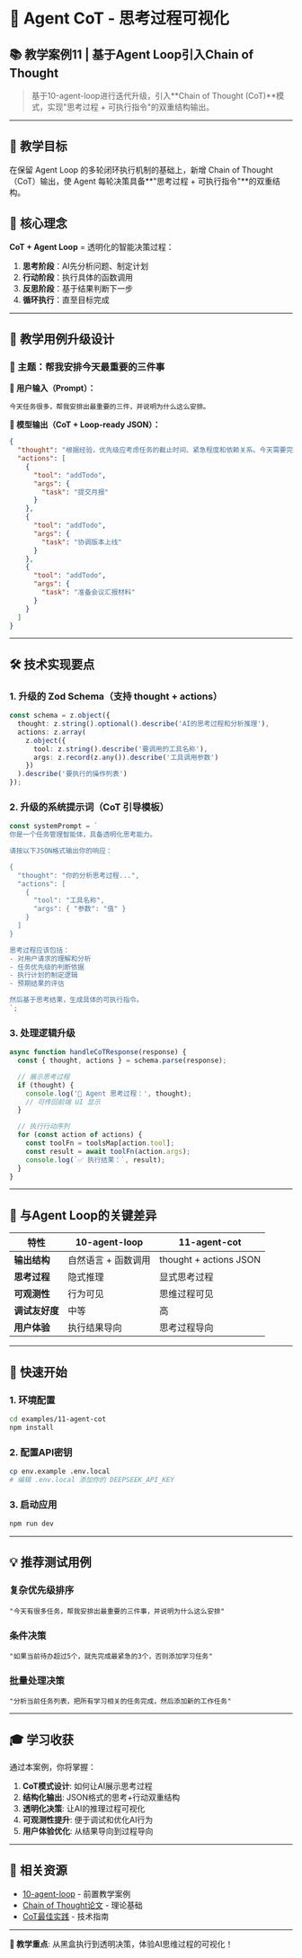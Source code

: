 # 🧠 Agent CoT - 思考过程可视化

## 📚 教学案例11 | 基于Agent Loop引入Chain of Thought

> 基于10-agent-loop进行迭代升级，引入**Chain of Thought (CoT)**模式，实现"思考过程 + 可执行指令"的双重结构输出。

---

## 🎯 教学目标

在保留 Agent Loop 的多轮闭环执行机制的基础上，新增 Chain of Thought（CoT）输出，使 Agent 每轮决策具备**"思考过程 + 可执行指令"**的双重结构。

## 🧠 核心理念

**CoT + Agent Loop** = 透明化的智能决策过程：

1. **思考阶段**：AI先分析问题、制定计划
2. **行动阶段**：执行具体的函数调用
3. **反思阶段**：基于结果判断下一步
4. **循环执行**：直至目标完成

---

## 🧩 教学用例升级设计

### 📌 主题：帮我安排今天最重要的三件事

**💬 用户输入（Prompt）：**
```
今天任务很多，帮我安排出最重要的三件，并说明为什么这么安排。
```

**🧠 模型输出（CoT + Loop-ready JSON）：**
```json
{
  "thought": "根据经验，优先级应考虑任务的截止时间、紧急程度和依赖关系。今天需要完成的包括：提交月报、进行版本上线、准备晚上的会议汇报。提交月报临近截止最为紧急，版本上线涉及多团队协调，会议汇报时间在晚上但内容准备量大，因此这三项最优先。",
  "actions": [
    {
      "tool": "addTodo",
      "args": {
        "task": "提交月报"
      }
    },
    {
      "tool": "addTodo", 
      "args": {
        "task": "协调版本上线"
      }
    },
    {
      "tool": "addTodo",
      "args": {
        "task": "准备会议汇报材料"
      }
    }
  ]
}
```

---

## 🛠️ 技术实现要点

### 1. 升级的 Zod Schema（支持 thought + actions）

```typescript
const schema = z.object({
  thought: z.string().optional().describe('AI的思考过程和分析推理'),
  actions: z.array(
    z.object({
      tool: z.string().describe('要调用的工具名称'),
      args: z.record(z.any()).describe('工具调用参数')
    })
  ).describe('要执行的操作列表')
});
```

### 2. 升级的系统提示词（CoT 引导模板）

```typescript
const systemPrompt = `
你是一个任务管理智能体，具备透明化思考能力。

请按以下JSON格式输出你的响应：

{
  "thought": "你的分析思考过程...",
  "actions": [
    {
      "tool": "工具名称",
      "args": { "参数": "值" }
    }
  ]
}

思考过程应该包括：
- 对用户请求的理解和分析
- 任务优先级的判断依据
- 执行计划的制定逻辑
- 预期结果的评估

然后基于思考结果，生成具体的可执行指令。
`;
```

### 3. 处理逻辑升级

```typescript
async function handleCoTResponse(response) {
  const { thought, actions } = schema.parse(response);

  // 展示思考过程
  if (thought) {
    console.log('🤖 Agent 思考过程：', thought);
    // 可传回前端 UI 显示
  }

  // 执行行动序列
  for (const action of actions) {
    const toolFn = toolsMap[action.tool];
    const result = await toolFn(action.args);
    console.log(`✅ 执行结果：`, result);
  }
}
```

---

## 🎯 与Agent Loop的关键差异

| 特性 | 10-agent-loop | 11-agent-cot |
|-----|---------------|---------------|
| **输出结构** | 自然语言 + 函数调用 | thought + actions JSON |
| **思考过程** | 隐式推理 | 显式思考过程 |
| **可观测性** | 行为可见 | 思维过程可见 |
| **调试友好度** | 中等 | 高 |
| **用户体验** | 执行结果导向 | 思考过程导向 |

---

## 🚀 快速开始

### 1. 环境配置
```bash
cd examples/11-agent-cot
npm install
```

### 2. 配置API密钥
```bash
cp env.example .env.local
# 编辑 .env.local 添加你的 DEEPSEEK_API_KEY
```

### 3. 启动应用
```bash
npm run dev
```

---

## 💡 推荐测试用例

### 复杂优先级排序
```
"今天有很多任务，帮我安排出最重要的三件事，并说明为什么这么安排"
```

### 条件决策
```
"如果当前待办超过5个，就先完成最紧急的3个，否则添加学习任务"
```

### 批量处理决策
```
"分析当前任务列表，把所有学习相关的任务完成，然后添加新的工作任务"
```

---

## 🎓 学习收获

通过本案例，你将掌握：

1. **CoT模式设计**: 如何让AI展示思考过程
2. **结构化输出**: JSON格式的思考+行动双重结构
3. **透明化决策**: 让AI的推理过程可视化
4. **可观测性提升**: 便于调试和优化AI行为
5. **用户体验优化**: 从结果导向到过程导向

---

## 🔗 相关资源

- [10-agent-loop](../10-agent-loop/README.md) - 前置教学案例
- [Chain of Thought论文](https://arxiv.org/abs/2201.11903) - 理论基础
- [CoT最佳实践](./COT_GUIDE.md) - 技术指南

---

**🎯 教学重点**: 从黑盒执行到透明决策，体验AI思维过程的可视化！

